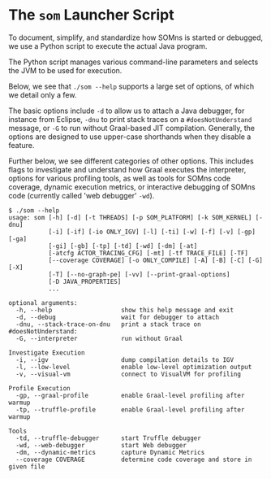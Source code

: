 # The `som` Launcher Script

To document, simplify, and standardize how SOMns is started or debugged, we
use a Python script to execute the actual Java program.

The Python script manages various command-line parameters and selects the JVM
to be used for execution.

Below, we see that `./som --help` supports a large set of options, of which we
detail only a few.

The basic options include `-d` to allow us to attach a Java debugger, for instance
from Eclipse, `-dnu` to print stack traces on a `#doesNotUnderstand` message,
or `-G` to run without Graal-based JIT compilation.
Generally, the options are designed to use upper-case shorthands when they
disable a feature.

Further below, we see different categories of other options. This includes
flags to investigate and understand how Graal executes the interpreter,
options for various profiling tools, as well as tools for SOMns code coverage,
dynamic execution metrics, or interactive debugging of SOMns code
(currently called 'web debugger' `-wd`).

```
$ ./som --help
usage: som [-h] [-d] [-t THREADS] [-p SOM_PLATFORM] [-k SOM_KERNEL] [-dnu]
           [-i] [-if] [-io ONLY_IGV] [-l] [-ti] [-w] [-f] [-v] [-gp] [-ga]
           [-gi] [-gb] [-tp] [-td] [-wd] [-dm] [-at]
           [-atcfg ACTOR_TRACING_CFG] [-mt] [-tf TRACE_FILE] [-TF]
           [--coverage COVERAGE] [-o ONLY_COMPILE] [-A] [-B] [-C] [-G] [-X]
           [-T] [--no-graph-pe] [-vv] [--print-graal-options]
           [-D JAVA_PROPERTIES]
           ...

optional arguments:
  -h, --help                   show this help message and exit
  -d, --debug                  wait for debugger to attach
  -dnu, --stack-trace-on-dnu   print a stack trace on #doesNotUnderstand:
  -G, --interpreter            run without Graal

Investigate Execution
  -i, --igv                    dump compilation details to IGV
  -l, --low-level              enable low-level optimization output
  -v, --visual-vm              connect to VisualVM for profiling

Profile Execution
  -gp, --graal-profile         enable Graal-level profiling after warmup
  -tp, --truffle-profile       enable Graal-level profiling after warmup

Tools
  -td, --truffle-debugger      start Truffle debugger
  -wd, --web-debugger          start Web debugger
  -dm, --dynamic-metrics       capture Dynamic Metrics
  --coverage COVERAGE          determine code coverage and store in given file
```